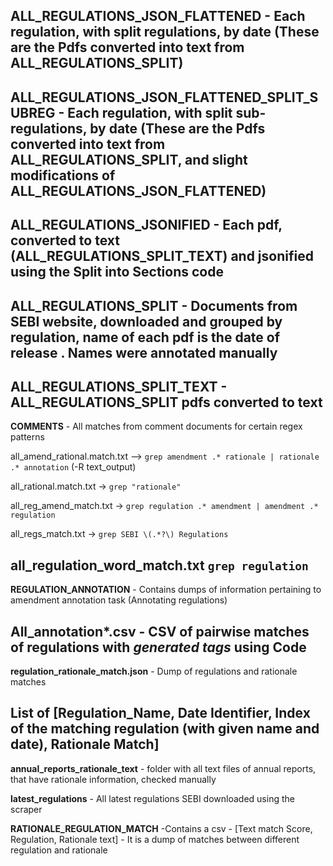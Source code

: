 **ALL_REGULATIONS_JSON_FLATTENED** - Each regulation, with split regulations, by date (These are the Pdfs converted into text from ALL_REGULATIONS_SPLIT)
----------------------------
**ALL_REGULATIONS_JSON_FLATTENED_SPLIT_SUBREG** - Each regulation, with split sub-regulations, by date (These are the Pdfs converted into text from ALL_REGULATIONS_SPLIT, and slight modifications of ALL_REGULATIONS_JSON_FLATTENED)
----------------------------
**ALL_REGULATIONS_JSONIFIED** - Each pdf, converted to text (ALL_REGULATIONS_SPLIT_TEXT) and jsonified using the Split into Sections code 
----------------------------
**ALL_REGULATIONS_SPLIT** - Documents from SEBI website, downloaded and grouped by regulation, name of each pdf is the date of release . Names were annotated manually
----------------------------
**ALL_REGULATIONS_SPLIT_TEXT** - ALL_REGULATIONS_SPLIT pdfs converted to text
----------------------------
**COMMENTS** - All matches from comment documents for certain regex patterns

all_amend_rational.match.txt --> 
`grep amendment .* rationale | rationale .* annotation` (-R text_output)

all_rational.match.txt -> 
`grep "rationale"`

all_reg_amend_match.txt -> 
`grep regulation .* amendment | amendment .* regulation` 

all_regs_match.txt ->
`grep SEBI \(.*?\) Regulations`

all_regulation_word_match.txt
`grep regulation`
----------------------------
**REGULATION_ANNOTATION** - Contains dumps of information pertaining to amendment annotation task (Annotating regulations)

All_annotation*.csv - CSV of pairwise matches of regulations with *generated tags* using Code
----------------------------
**regulation_rationale_match.json** - Dump of regulations and rationale matches 

List of [Regulation_Name, Date Identifier, Index of the matching regulation (with given name and date), Rationale Match]
----------------------------

**annual_reports_rationale_text** - folder with all text files of annual reports, that have rationale information, checked manually

**latest_regulations** - All latest regulations SEBI downloaded using the scraper


**RATIONALE_REGULATION_MATCH** -Contains a csv
    - [Text match Score, Regulation, Rationale text]
    - It is a dump of matches between different regulation and rationale
